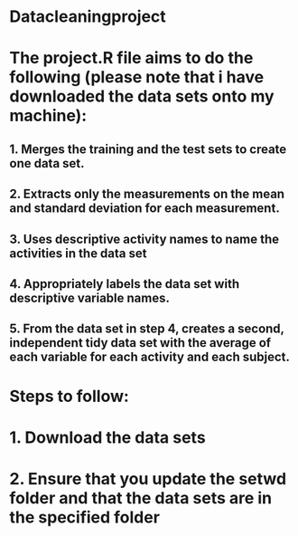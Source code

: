 # Datacleaningproject 

# The project.R file aims to do the following (please note that i have downloaded the data sets onto my machine):

##    1. Merges the training and the test sets to create one data set.
##    2. Extracts only the measurements on the mean and standard deviation for each measurement.
##    3. Uses descriptive activity names to name the activities in the data set
##    4. Appropriately labels the data set with descriptive variable names.
##    5. From the data set in step 4, creates a second, independent tidy data set with the average of each variable for each activity and each      subject.

# Steps to follow:
# 1. Download the data sets
# 2. Ensure that you update the setwd folder and that the data sets are in the specified folder
